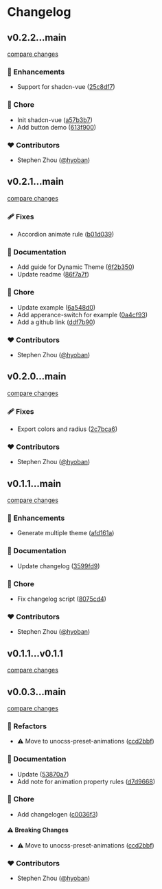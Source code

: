 # Changelog

## v0.2.2...main

[compare changes](https://github.com/hyoban/unocss-preset-shadcn/compare/v0.2.2...main)

### 🚀 Enhancements

- Support for shadcn-vue ([25c8df7](https://github.com/hyoban/unocss-preset-shadcn/commit/25c8df7))

### 🏡 Chore

- Init shadcn-vue ([a57b3b7](https://github.com/hyoban/unocss-preset-shadcn/commit/a57b3b7))
- Add button demo ([613f900](https://github.com/hyoban/unocss-preset-shadcn/commit/613f900))

### ❤️ Contributors

- Stephen Zhou ([@hyoban](http://github.com/hyoban))

## v0.2.1...main

[compare changes](https://github.com/hyoban/unocss-preset-shadcn/compare/v0.2.1...main)

### 🩹 Fixes

- Accordion animate rule ([b01d039](https://github.com/hyoban/unocss-preset-shadcn/commit/b01d039))

### 📖 Documentation

- Add guide for Dynamic Theme ([6f2b350](https://github.com/hyoban/unocss-preset-shadcn/commit/6f2b350))
- Update readme ([86f7a7f](https://github.com/hyoban/unocss-preset-shadcn/commit/86f7a7f))

### 🏡 Chore

- Update example ([6a548d0](https://github.com/hyoban/unocss-preset-shadcn/commit/6a548d0))
- Add apperance-switch for example ([0a4cf93](https://github.com/hyoban/unocss-preset-shadcn/commit/0a4cf93))
- Add a github link ([ddf7b90](https://github.com/hyoban/unocss-preset-shadcn/commit/ddf7b90))

### ❤️ Contributors

- Stephen Zhou ([@hyoban](http://github.com/hyoban))

## v0.2.0...main

[compare changes](https://github.com/hyoban/unocss-preset-shadcn/compare/v0.2.0...main)

### 🩹 Fixes

- Export colors and radius ([2c7bca6](https://github.com/hyoban/unocss-preset-shadcn/commit/2c7bca6))

### ❤️ Contributors

- Stephen Zhou ([@hyoban](http://github.com/hyoban))

## v0.1.1...main

[compare changes](https://github.com/hyoban/unocss-preset-shadcn/compare/v0.1.1...main)

### 🚀 Enhancements

- Generate multiple theme ([afd161a](https://github.com/hyoban/unocss-preset-shadcn/commit/afd161a))

### 📖 Documentation

- Update changelog ([3599fd9](https://github.com/hyoban/unocss-preset-shadcn/commit/3599fd9))

### 🏡 Chore

- Fix changelog script ([8075cd4](https://github.com/hyoban/unocss-preset-shadcn/commit/8075cd4))

### ❤️ Contributors

- Stephen Zhou ([@hyoban](http://github.com/hyoban))

## v0.1.1...v0.1.1

[compare changes](https://github.com/hyoban/unocss-preset-shadcn/compare/v0.1.1...v0.1.1)

## v0.0.3...main

[compare changes](https://github.com/hyoban/unocss-preset-shadcn/compare/v0.0.3...main)

### 💅 Refactors

- ⚠️ Move to unocss-preset-animations ([ccd2bbf](https://github.com/hyoban/unocss-preset-shadcn/commit/ccd2bbf))

### 📖 Documentation

- Update ([53870a7](https://github.com/hyoban/unocss-preset-shadcn/commit/53870a7))
- Add note for animation property rules ([d7d9668](https://github.com/hyoban/unocss-preset-shadcn/commit/d7d9668))

### 🏡 Chore

- Add changelogen ([c0036f3](https://github.com/hyoban/unocss-preset-shadcn/commit/c0036f3))

#### ⚠️ Breaking Changes

- ⚠️ Move to unocss-preset-animations ([ccd2bbf](https://github.com/hyoban/unocss-preset-shadcn/commit/ccd2bbf))

### ❤️ Contributors

- Stephen Zhou ([@hyoban](http://github.com/hyoban))
